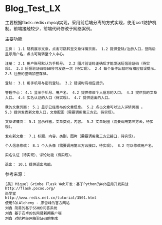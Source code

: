 # Blog_Test_LX


主要根据flask+redis+mysql实现，采用前后端分离的方式实现，使用csrf防护机制。前端接触较少，前端代码修改于网络案例。

主要功能

    主页： 1.1 随机展示文章，点击可跳转至文章详情页面。 1.2 提供登陆/注册入口，登陆后显示用户名，点击可跳转至个人中心。

    注册： 2.1 用户账号默认为手机号。 2.2 图片验证码正确后才能发送短信验证码（待实现）。 2.3 短信验证码每60秒可发送一次（待实现）。 2.4 每个条件出错时有相应错误提示。 2.5 注册的密码加密存储。

    登陆： 3.1 用手机号与密码登陆。 3.2 错误时有相应提示。

    管理中心： 4.1 显示手机号、用户名。 4.2 提供修改个人信息的入口。 4.3 提供我的文章入口。 4.4 实名认证的入口（待实现）。 4.7 提供退出的入口。

    我的文章页面： 5.1 显示已经发布的文章信息。 5.2 点击文章可以进入详情页面 。
    5.3 提供发表新文章入口，文章配图（需要调用第三方云，待实现）。

    文章详情页： 5.1 显示作者，文章类别，内容。 5.2 文章配图（需要调用第三方云，待实现）。

    发布新文章： 7.1 标题，内容，类别，图片（需要调用第三方云接口，待实现）。

    个人信息修改： 8.1 个人头像（需要调用第三方云接口，待实现）。 8.2 可以修改用户名。

    实名认证（待实现）、评论功能（待实现）。

    退出： 10.1 提供退出功能。

参考来源：

    [美] Miguel Grinbe Flask Web开发：基于Python的Web应用开发实战
    http://flask.pocoo.org/
    尚学堂
    http://www.redis.net.cn/tutorial/3501.html
    使用SQLAlchemy - 廖雪峰的官方网站
    刘鑫 简易的基于SSH的问答系统
    刘鑫 基于安卓的仿网易新闻客户端
    刘鑫 对抗神经网络验证码的生成

